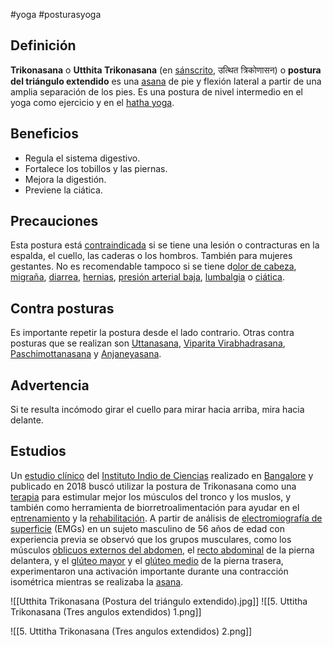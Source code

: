 #yoga #posturasyoga

## Definición

**Trikonasana** o **Utthita Trikonasana** (en [sánscrito](https://es.wikipedia.org/wiki/S%C3%A1nscrito), उत्थित त्रिकोणासन) o **postura del triángulo extendido** es una [asana](https://es.wikipedia.org/wiki/Asana) de pie y flexión lateral a partir de una amplia separación de los pies. Es una postura de nivel intermedio en el yoga como ejercicio y en el [hatha yoga](https://es.wikipedia.org/wiki/Hatha_yoga).

## Beneficios

-   Regula el sistema digestivo.
-   Fortalece los tobillos y las piernas.
-   Mejora la digestión.
-   Previene la ciática.

## Precauciones

Esta postura está [contraindicada](https://es.wikipedia.org/wiki/Contraindicaci%C3%B3n) si se tiene una lesión o contracturas en la espalda, el cuello, las caderas o los hombros. También para mujeres gestantes. No es recomendable tampoco si se tiene d[olor de cabeza](https://es.wikipedia.org/wiki/Cefalea), [migraña](https://es.wikipedia.org/wiki/Migra%C3%B1a), [diarrea](https://es.wikipedia.org/wiki/Diarrea), [hernias](https://es.wikipedia.org/wiki/Hernia), [presión arterial baja](https://es.wikipedia.org/wiki/Hipotensi%C3%B3n), [lumbalgia](https://es.wikipedia.org/wiki/Lumbalgia) o [ciática](https://es.wikipedia.org/wiki/Ci%C3%A1tica).

## **Contra posturas**

Es importante repetir la postura desde el lado contrario. Otras contra posturas que se realizan son [Uttanasana](https://es.wikipedia.org/w/index.php?title=Uttanasana&action=edit&redlink=1), [Viparita Virabhadrasana](https://es.wikipedia.org/w/index.php?title=Viparita_Virabhadrasana&action=edit&redlink=1), [Paschimottanasana](https://es.wikipedia.org/wiki/Paschimottanasana) y [Anjaneyasana](https://es.wikipedia.org/w/index.php?title=Anjaneyasana&action=edit&redlink=1).

## **Advertencia**

Si te resulta incómodo girar el cuello para mirar hacia arriba, mira hacia delante.

## Estudios

Un [estudio clínico](https://es.wikipedia.org/wiki/Estudio_cl%C3%ADnico) del [Instituto Indio de Ciencias](https://es.wikipedia.org/wiki/Indian_Institute_of_Science) realizado en [Bangalore](https://es.wikipedia.org/wiki/Bangalore) y publicado en 2018 buscó utilizar la postura de Trikonasana como una [terapia](https://es.wikipedia.org/wiki/Tratamiento_(medicina)) para estimular mejor los músculos del tronco y los muslos, y también como herramienta de biorretroalimentación para ayudar en el e[ntrenamiento](https://es.wikipedia.org/wiki/Entrenamiento_fisicoatl%C3%A9tico) y la [rehabilitación](https://es.wikipedia.org/wiki/Rehabilitaci%C3%B3n_(salud)). A partir de análisis de [electromiografía de superficie](https://es.wikipedia.org/wiki/Electromiograf%C3%ADa) (EMGs) en un sujeto masculino de 56 años de edad con experiencia previa se observó que los grupos musculares, como los músculos [oblicuos externos del abdomen](https://es.wikipedia.org/wiki/M%C3%BAsculo_oblicuo_externo_del_abdomen), el [recto abdominal](https://es.wikipedia.org/wiki/M%C3%BAsculo_recto_abdominal) de la pierna delantera, y el [glúteo mayor](https://es.wikipedia.org/wiki/M%C3%BAsculo_gl%C3%BAteo_mayor) y el [glúteo medio](https://es.wikipedia.org/wiki/M%C3%BAsculo_gl%C3%BAteo_medio) de la pierna trasera, experimentaron una activación importante durante una contracción isométrica mientras se realizaba la [asana](https://es.wikipedia.org/wiki/Asana).

![[Utthita Trikonasana (Postura del triángulo extendido).jpg]]
![[5. Uttitha Trikonasana (Tres angulos extendidos) 1.png]]

![[5. Uttitha Trikonasana (Tres angulos extendidos) 2.png]]